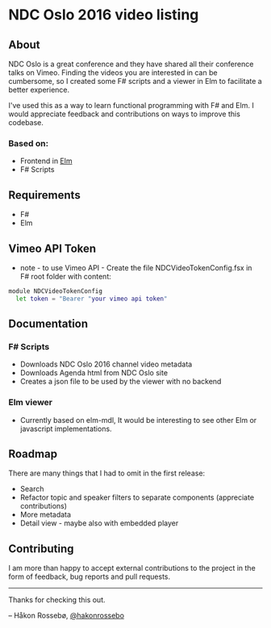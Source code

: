 # NDC Oslo 2016 video listing

## About

NDC Oslo is a great conference and they have shared all their conference talks on Vimeo. Finding the videos you are interested in can be cumbersome, so I created some F# scripts and a viewer in Elm 
to facilitate a better experience. 

I've used this as a way to learn functional programming with F# and Elm. I would appreciate feedback and contributions on ways to improve this codebase.

### Based on:
* Frontend in [Elm](http://elm-lang.org/)
* F# Scripts

## Requirements
* F#
* Elm

## Vimeo API Token
* note - to use Vimeo API - Create the file NDCVideoTokenConfig.fsx in F# root folder with content:
```bash
module NDCVideoTokenConfig
  let token = "Bearer "your vimeo api token"
```

## Documentation

### F# Scripts
* Downloads NDC Oslo 2016 channel video metadata
* Downloads Agenda html from NDC Oslo site
* Creates a json file to be used by the viewer with no backend

### Elm viewer
* Currently based on elm-mdl, It would be interesting to see other Elm or javascript implementations. 

## Roadmap

There are many things that I had to omit in the first release:

* Search
* Refactor topic and speaker filters to separate components (appreciate contributions)
* More metadata
* Detail view - maybe also with embedded player

## Contributing

I am more than happy to accept external contributions to the project in the form of feedback, bug reports and pull requests.


---
Thanks for checking this out.

– Håkon Rossebø, [@hakonrossebo](https://twitter.com/hakonrossebo)